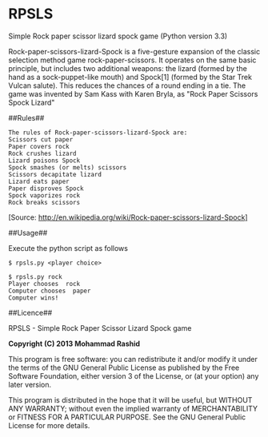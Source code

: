 RPSLS
=====

Simple Rock paper scissor lizard spock game (Python version 3.3)

Rock-paper-scissors-lizard-Spock is a five-gesture expansion of the classic selection method game rock-paper-scissors. It operates on the same basic principle, but includes two additional weapons: the lizard (formed by the hand as a sock-puppet-like mouth) and Spock[1] (formed by the Star Trek Vulcan salute). This reduces the chances of a round ending in a tie. The game was invented by Sam Kass with Karen Bryla, as "Rock Paper Scissors Spock Lizard"

##Rules##

    The rules of Rock-paper-scissors-lizard-Spock are:
    Scissors cut paper
    Paper covers rock
    Rock crushes lizard
    Lizard poisons Spock
    Spock smashes (or melts) scissors
    Scissors decapitate lizard
    Lizard eats paper
    Paper disproves Spock
    Spock vaporizes rock
    Rock breaks scissors

[Source: http://en.wikipedia.org/wiki/Rock-paper-scissors-lizard-Spock]

##Usage##

Execute the python script as follows

    $ rpsls.py <player choice>

    $ rpsls.py rock
    Player chooses  rock
    Computer chooses  paper
    Computer wins!

##Licence##

RPSLS - Simple Rock Paper Scissor Lizard Spock game

**Copyright (C) 2013 Mohammad Rashid**

This program is free software: you can redistribute it and/or modify
it under the terms of the GNU General Public License as published by
the Free Software Foundation, either version 3 of the License, or
(at your option) any later version.

This program is distributed in the hope that it will be useful,
but WITHOUT ANY WARRANTY; without even the implied warranty of
MERCHANTABILITY or FITNESS FOR A PARTICULAR PURPOSE.  See the
GNU General Public License for more details.

